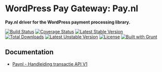 # WordPress Pay Gateway: Pay.nl

**Pay.nl driver for the WordPress payment processing library.**

[![Build Status](https://travis-ci.org/wp-pay-gateways/pay-nl.svg?branch=develop)](https://travis-ci.org/wp-pay-gateways/pay-nl)
[![Coverage Status](https://coveralls.io/repos/wp-pay-gateways/pay-nl/badge.png?branch=develop)](https://coveralls.io/r/wp-pay-gateways/pay-nl?branch=develop)
[![Latest Stable Version](https://poser.pugx.org/wp-pay-gateways/pay-nl/v/stable.svg)](https://packagist.org/packages/wp-pay-gateways/pay-nl)
[![Total Downloads](https://poser.pugx.org/wp-pay-gateways/pay-nl/downloads.svg)](https://packagist.org/packages/wp-pay-gateways/pay-nl)
[![Latest Unstable Version](https://poser.pugx.org/wp-pay-gateways/pay-nl/v/unstable.svg)](https://packagist.org/packages/wp-pay-gateways/pay-nl)
[![License](https://poser.pugx.org/wp-pay-gateways/pay-nl/license.svg)](https://packagist.org/packages/wp-pay-gateways/pay-nl)
[![Built with Grunt](https://cdn.gruntjs.com/builtwith.png)](http://gruntjs.com/)

## Documentation

*	[Paynl - Handleiding transactie API V1](http://pronamic.nl/wp-content/uploads/2014/09/Paynl-Handleiding-transactie-API-V1.pdf)
